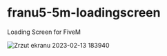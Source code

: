 # franu5-5m-loadingscreen
Loading Screen for FiveM

![Zrzut ekranu 2023-02-13 183940](https://user-images.githubusercontent.com/98951386/218531895-a1f36de6-d2cd-44ea-92f6-f9d44006cb60.png)
